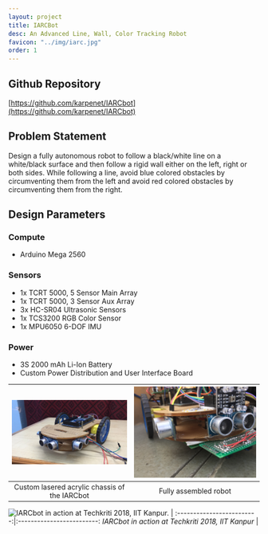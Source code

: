 ```yaml
---
layout: project
title: IARCBot
desc: An Advanced Line, Wall, Color Tracking Robot
favicon: "../img/iarc.jpg"
order: 1
---
```


## Github Repository
[https://github.com/karpenet/IARCbot](https://github.com/karpenet/IARCbot)

## Problem Statement
Design a fully autonomous robot to follow a black/white line on a white/black surface and then follow a rigid wall either on the left, right or both sides. While following a line, avoid blue colored obstacles by circumventing them from the left and avoid red colored obstacles by circumventing them from the right.

## Design Parameters
### Compute
- Arduino Mega 2560

### Sensors
- 1x TCRT 5000, 5 Sensor Main Array
- 1x TCRT 5000, 3 Sensor Aux Array
- 3x HC-SR04 Ultrasonic Sensors
- 1x TCS3200 RGB Color Sensor
- 1x MPU6050 6-DOF IMU

### Power
- 3S 2000 mAh Li-Ion Battery
- Custom Power Distribution and User Interface Board

![Custom lasered acrylic chassis of the IARCbot](../img/iarc/init-iarc.jpg) | ![Fully assembled robot](../img/iarc/final-iarc.jpg)
:-------------------------:|:-------------------------:
Custom lasered acrylic chassis of the IARCbot | Fully assembled robot

![IARCbot in action at Techkriti 2018, IIT Kanpur.](../img/iarc/line-iarc.gif) |
:-------------------------:|:-------------------------:
*IARCbot in action at Techkriti 2018, IIT Kanpur* |

